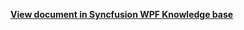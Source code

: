 **[View document in Syncfusion WPF Knowledge base](https://www.syncfusion.com/kb/12111/how-to-get-the-tapped-week-number-details-in-wpf-schedule-sfscheduler)**

